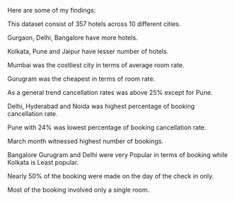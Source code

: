 Here are some of my findings:

This dataset consist of 357 hotels across 10  different cities.

Gurgaon, Delhi, Bangalore have more hotels.

Kolkata, Pune and Jaipur have lesser number of hotels.

Mumbai was the costliest city in terms of average room rate.

Gurugram was the cheapest in terms of room rate.

As a general trend cancellation rates was above 25% except for Pune.

Delhi, Hyderabad and Noida was highest percentage of booking cancellation rate.

Pune with 24% was lowest percentage of booking cancellation rate.

March month witnessed highest number of bookings.

Bangalore Gurugram and Delhi were very Popular in terms of booking while Kolkata is Least popular.

Nearly 50% of the booking were made on the day of the check in only.

Most of the booking involved only a single room.

